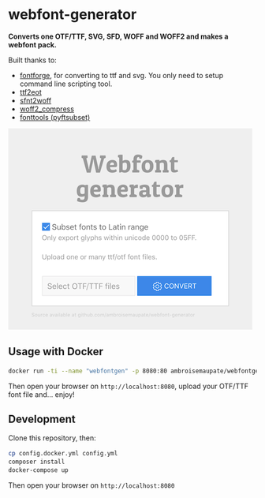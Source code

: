 # webfont-generator
**Converts one OTF/TTF, SVG, SFD, WOFF and WOFF2 and makes a webfont pack.**

Built thanks to:

* [fontforge](http://fontforge.github.io/), for converting to ttf and svg. You only need to setup command line scripting tool.
* [ttf2eot](https://github.com/wget/ttf2eot)
* [sfnt2woff](https://github.com/kseo/sfnt2woff)
* [woff2_compress](https://github.com/google/woff2)
* [fonttools (pyftsubset)](https://github.com/fonttools/fonttools#other-tools)

![Webfont generator screenshot](/screenshot@2x.png)

## Usage with Docker

```bash
docker run -ti --name "webfontgen" -p 8080:80 ambroisemaupate/webfontgenerator
```

Then open your browser on `http://localhost:8080`, upload your OTF/TTF font file and… enjoy!

## Development

Clone this repository, then:

```bash
cp config.docker.yml config.yml
composer install
docker-compose up
```

Then open your browser on `http://localhost:8080`
